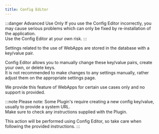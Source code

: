 ```yaml
---
title: Config Editor
---
```


:::danger Advanced Use Only
If you use the Config Editor incorrectly, you may cause serious problems which can only be fixed by re-installation of the application.<br />
Use the Config Editor at your own risk.
:::

Settings related to the use of WebApps are stored in the database with a key/value pair.

Config Editor allows you to manually change these key/value pairs, create your own, or delete keys.<br />
It is not recommended to make changes to any settings manually, rather adjust them on the appropriate settings page.

We provide this feature of WebApps for certain use cases only and no support is provided.

:::note Please note:
Some Plugin's require creating a new config key/value, usually to provide a system URL.<br />
Make sure to check any instructions supplied with the Plugin.

This action will be performed using Config Editor, so take care when following the provided instructions.
:::